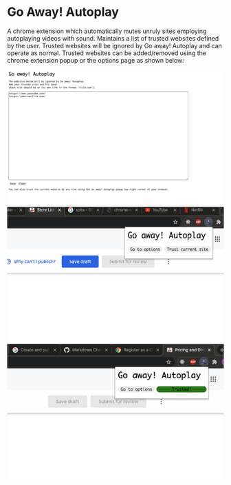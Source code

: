 # Go Away! Autoplay
A chrome extension which automatically mutes unruly sites employing autoplaying videos with sound.
Maintains a list of trusted websites defined by the user. Trusted websites will be ignored by Go away! Autoplay and can operate as normal. Trusted websites can be added/removed using the chrome extension popup or the options page as shown below:

![The options page](./optionspage.png)
![The toolbar popup](./defaultpopup.png)
![The toolbar popup when the current site is trusted](./trustedpopup.png)